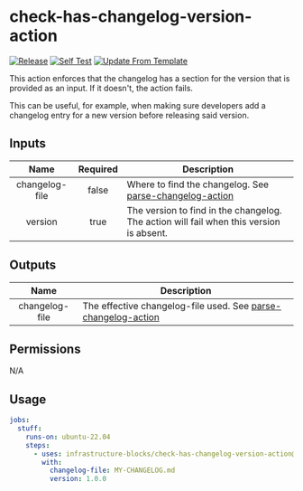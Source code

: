 # check-has-changelog-version-action
[![Release](https://github.com/infrastructure-blocks/check-has-changelog-version-action/actions/workflows/git-tag-semver-from-label.yml/badge.svg)](https://github.com/infrastructure-blocks/check-has-changelog-version-action/actions/workflows/git-tag-semver-from-label.yml)
[![Self Test](https://github.com/infrastructure-blocks/check-has-changelog-version-action/actions/workflows/self-test.yml/badge.svg)](https://github.com/infrastructure-blocks/check-has-changelog-version-action/actions/workflows/self-test.yml)
[![Update From Template](https://github.com/infrastructure-blocks/check-has-changelog-version-action/actions/workflows/update-from-template.yml/badge.svg)](https://github.com/infrastructure-blocks/check-has-changelog-version-action/actions/workflows/update-from-template.yml)

This action enforces that the changelog has a section for the version that is provided as an input. If it
doesn't, the action fails.

This can be useful, for example, when making sure developers add a changelog entry for a new
version before releasing said version.

## Inputs

|      Name      | Required | Description                                                                                                                |
|:--------------:|:--------:|----------------------------------------------------------------------------------------------------------------------------|
| changelog-file |  false   | Where to find the changelog. See [parse-changelog-action](https://github.com/infrastructure-blocks/parse-changelog-action) |
|    version     |   true   | The version to find in the changelog. The action will fail when this version is absent.                                    |

## Outputs

|      Name      | Description                                                                                                                      |
|:--------------:|----------------------------------------------------------------------------------------------------------------------------------|
| changelog-file | The effective changelog-file used. See [parse-changelog-action](https://github.com/infrastructure-blocks/parse-changelog-action) |


## Permissions

N/A

## Usage

```yaml
jobs:
  stuff:
    runs-on: ubuntu-22.04
    steps:
      - uses: infrastructure-blocks/check-has-changelog-version-action@v1
        with:
          changelog-file: MY-CHANGELOG.md
          version: 1.0.0
```
